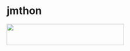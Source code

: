 # jmthon

<p align="left"><a href="https://heroku.com/deploy?template=https://github.com/jack1eljoker1/roz"> <img src="https://img.shields.io/badge/Deploy%20To%20Heroku-purple?style=for-the-badge&logo=heroku" width="320" height="58.45"/></a></p>
